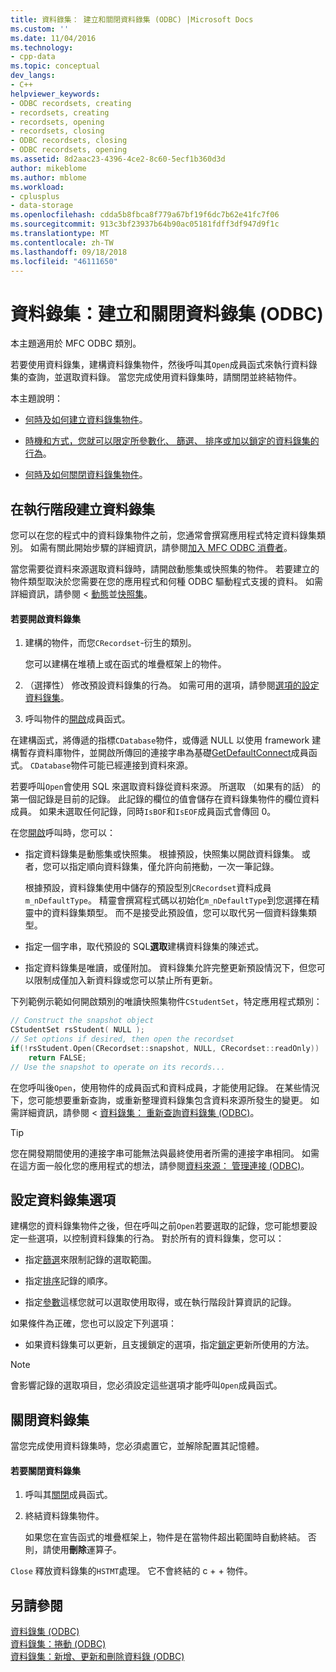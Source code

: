 ```yaml
---
title: 資料錄集： 建立和關閉資料錄集 (ODBC) |Microsoft Docs
ms.custom: ''
ms.date: 11/04/2016
ms.technology:
- cpp-data
ms.topic: conceptual
dev_langs:
- C++
helpviewer_keywords:
- ODBC recordsets, creating
- recordsets, creating
- recordsets, opening
- recordsets, closing
- ODBC recordsets, closing
- ODBC recordsets, opening
ms.assetid: 8d2aac23-4396-4ce2-8c60-5ecf1b360d3d
author: mikeblome
ms.author: mblome
ms.workload:
- cplusplus
- data-storage
ms.openlocfilehash: cdda5b8fbca8f779a67bf19f6dc7b62e41fc7f06
ms.sourcegitcommit: 913c3bf23937b64b90ac05181fdff3df947d9f1c
ms.translationtype: MT
ms.contentlocale: zh-TW
ms.lasthandoff: 09/18/2018
ms.locfileid: "46111650"
---
```

# <a name="recordset-creating-and-closing-recordsets-odbc"></a>資料錄集：建立和關閉資料錄集 (ODBC)

本主題適用於 MFC ODBC 類別。  
  
若要使用資料錄集，建構資料錄集物件，然後呼叫其`Open`成員函式來執行資料錄集的查詢，並選取資料錄。 當您完成使用資料錄集時，請關閉並終結物件。  
  
本主題說明：  
  
- [何時及如何建立資料錄集物件](#_core_creating_recordsets_at_run_time)。  
  
- [時機和方式，您就可以限定所參數化、 篩選、 排序或加以鎖定的資料錄集的行為](#_core_setting_recordset_options)。  
  
- [何時及如何關閉資料錄集物件](#_core_closing_a_recordset)。  
  
##  <a name="_core_creating_recordsets_at_run_time"></a> 在執行階段建立資料錄集  

您可以在您的程式中的資料錄集物件之前，您通常會撰寫應用程式特定資料錄集類別。 如需有關此開始步驟的詳細資訊，請參閱[加入 MFC ODBC 消費者](../../mfc/reference/adding-an-mfc-odbc-consumer.md)。  
  
當您需要從資料來源選取資料錄時，請開啟動態集或快照集的物件。 若要建立的物件類型取決於您需要在您的應用程式和何種 ODBC 驅動程式支援的資料。 如需詳細資訊，請參閱 <<c0> [ 動態](../../data/odbc/dynaset.md)並[快照集](../../data/odbc/snapshot.md)。  
  
#### <a name="to-open-a-recordset"></a>若要開啟資料錄集  
  
1. 建構的物件，而您`CRecordset`-衍生的類別。  
  
     您可以建構在堆積上或在函式的堆疊框架上的物件。  
  
1. （選擇性） 修改預設資料錄集的行為。 如需可用的選項，請參閱[選項的設定資料錄集](#_core_setting_recordset_options)。  
  
1. 呼叫物件的[開啟](../../mfc/reference/crecordset-class.md#open)成員函式。  
  
在建構函式，將傳遞的指標`CDatabase`物件，或傳遞 NULL 以使用 framework 建構暫存資料庫物件，並開啟所傳回的連接字串為基礎[GetDefaultConnect](../../mfc/reference/crecordset-class.md#getdefaultconnect)成員函式。 `CDatabase`物件可能已經連接到資料來源。  
  
若要呼叫`Open`會使用 SQL 來選取資料錄從資料來源。 所選取 （如果有的話） 的第一個記錄是目前的記錄。 此記錄的欄位的值會儲存在資料錄集物件的欄位資料成員。 如果未選取任何記錄，同時`IsBOF`和`IsEOF`成員函式會傳回 0。  
  
在您[開啟](../../mfc/reference/crecordset-class.md#open)呼叫時，您可以：  
  
- 指定資料錄集是動態集或快照集。 根據預設，快照集以開啟資料錄集。 或者，您可以指定順向資料錄集，僅允許向前捲動，一次一筆記錄。  
  
     根據預設，資料錄集使用中儲存的預設型別`CRecordset`資料成員`m_nDefaultType`。 精靈會撰寫程式碼以初始化`m_nDefaultType`到您選擇在精靈中的資料錄集類型。 而不是接受此預設值，您可以取代另一個資料錄集類型。  
  
- 指定一個字串，取代預設的 SQL**選取**建構資料錄集的陳述式。  
  
- 指定資料錄集是唯讀，或僅附加。 資料錄集允許完整更新預設情況下，但您可以限制成僅加入新資料錄或您可以禁止所有更新。  
  
下列範例示範如何開啟類別的唯讀快照集物件`CStudentSet`，特定應用程式類別：  
  
```cpp  
// Construct the snapshot object  
CStudentSet rsStudent( NULL );  
// Set options if desired, then open the recordset  
if(!rsStudent.Open(CRecordset::snapshot, NULL, CRecordset::readOnly))  
    return FALSE;  
// Use the snapshot to operate on its records...  
```  
  
在您呼叫後`Open`，使用物件的成員函式和資料成員，才能使用記錄。 在某些情況下，您可能想要重新查詢，或重新整理資料錄集包含資料來源所發生的變更。 如需詳細資訊，請參閱 <<c0> [ 資料錄集： 重新查詢資料錄集 (ODBC)](../../data/odbc/recordset-requerying-a-recordset-odbc.md)。  
  
> [!TIP]
>  您在開發期間使用的連接字串可能無法與最終使用者所需的連接字串相同。 如需在這方面一般化您的應用程式的想法，請參閱[資料來源： 管理連接 (ODBC)](../../data/odbc/data-source-managing-connections-odbc.md)。  
  
##  <a name="_core_setting_recordset_options"></a> 設定資料錄集選項  

建構您的資料錄集物件之後，但在呼叫之前`Open`若要選取的記錄，您可能想要設定一些選項，以控制資料錄集的行為。 對於所有的資料錄集，您可以：  
  
- 指定[篩選](../../data/odbc/recordset-filtering-records-odbc.md)來限制記錄的選取範圍。  
  
- 指定[排序](../../data/odbc/recordset-sorting-records-odbc.md)記錄的順序。  
  
- 指定[參數](../../data/odbc/recordset-parameterizing-a-recordset-odbc.md)這樣您就可以選取使用取得，或在執行階段計算資訊的記錄。  
  
如果條件為正確，您也可以設定下列選項：  
  
- 如果資料錄集可以更新，且支援鎖定的選項，指定[鎖定](../../data/odbc/recordset-locking-records-odbc.md)更新所使用的方法。  
  
> [!NOTE]
>  會影響記錄的選取項目，您必須設定這些選項才能呼叫`Open`成員函式。  
  
##  <a name="_core_closing_a_recordset"></a> 關閉資料錄集  

當您完成使用資料錄集時，您必須處置它，並解除配置其記憶體。  
  
#### <a name="to-close-a-recordset"></a>若要關閉資料錄集  
  
1. 呼叫其[關閉](../../mfc/reference/crecordset-class.md#close)成員函式。  
  
1. 終結資料錄集物件。  
  
     如果您在宣告函式的堆疊框架上，物件是在當物件超出範圍時自動終結。 否則，請使用**刪除**運算子。  
  
`Close` 釋放資料錄集的`HSTMT`處理。 它不會終結的 c + + 物件。  
  
## <a name="see-also"></a>另請參閱  

[資料錄集 (ODBC)](../../data/odbc/recordset-odbc.md)<br/>
[資料錄集：捲動 (ODBC)](../../data/odbc/recordset-scrolling-odbc.md)<br/>
[資料錄集：新增、更新和刪除資料錄 (ODBC)](../../data/odbc/recordset-adding-updating-and-deleting-records-odbc.md)